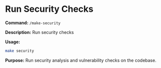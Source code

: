 # Run Security Checks

**Command:** `/make-security`

**Description:** Run security checks

**Usage:**
```bash
make security
```

**Purpose:** Run security analysis and vulnerability checks on the codebase.